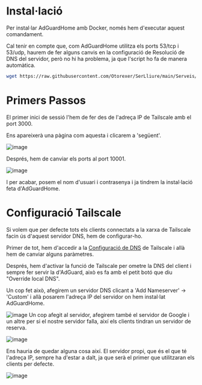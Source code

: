 # Instal·lació
Per instal·lar AdGuardHome amb Docker, només hem d'executar aquest comandament.

Cal tenir en compte que, com AdGuardHome utilitza els ports 53/tcp i 53/udp, haurem de fer alguns canvis en la configuració de Resolució de DNS del servidor, però no hi ha problema, ja que l'script ho fa de manera automàtica.
```bash
wget https://raw.githubusercontent.com/Otorexer/SerLliure/main/Serveis/AdGuardHome/Install.sh && bash Install.sh && rm Install.sh
```
# Primers Passos
El primer inici de sessió l'hem de fer des de l'adreça IP de Tailscale amb el port 3000.

Ens apareixerà una pàgina com aquesta i clicarem a 'següent'.

![image](https://github.com/Otorexer/SerLliure/assets/118485801/128a17f5-50fd-4225-8f27-607794ad7f39)

Després, hem de canviar els ports al port 10001.

![image](https://github.com/Otorexer/SerLliure/assets/118485801/8b52d622-0c3f-4e69-afa0-43deb840a495)

I per acabar, posem el nom d'usuari i contrasenya i ja tindrem la instal·lació feta d'AdGuardHome.

# Configuració Tailscale
Si volem que per defecte tots els clients connectats a la xarxa de Tailscale facin ús d'aquest servidor DNS, hem de configurar-ho.

Primer de tot, hem d'accedir a la [Configuració de DNS](https://login.tailscale.com/admin/dns) de Tailscale i allà hem de canviar alguns paràmetres.

Després, hem d'activar la funció de Tailscale per ometre la DNS del client i sempre fer servir la d'AdGuard, això es fa amb el petit botó que diu "Override local DNS".

Un cop fet això, afegirem un servidor DNS clicant a 'Add Nameserver' -> 'Custom' i allà posarem l'adreça IP del servidor on hem instal·lat AdGuardHome.

![image](https://github.com/Otorexer/SerLliure/assets/118485801/059d72d0-2edf-40cf-928d-a5821b78c458)
Un cop afegit al servidor, afegirem també el servidor de Google i un altre per si el nostre servidor falla, així els clients tindran un servidor de reserva.

![image](https://github.com/Otorexer/SerLliure/assets/118485801/921772fa-fb8a-4fff-b1da-94dc24f7585a)

Ens hauria de quedar alguna cosa així. El servidor propi, que és el que té l'adreça IP, sempre ha d'estar a dalt, ja que serà el primer que utilitzaran els clients per defecte.

![image](https://github.com/Otorexer/SerLliure/assets/118485801/24df2452-e5bb-4a38-971c-e0d948e8c8a9)
